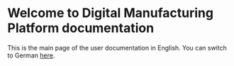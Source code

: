 # Welcome to Digital Manufacturing Platform documentation

This is the main page of the user documentation in English. You can switch to German [here](../de/index.md).
